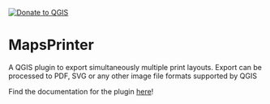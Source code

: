 [![Donate to QGIS](https://img.shields.io/badge/donate%20to-QGIS-green.svg)](http://qgis.org/en/site/getinvolved/donations.html)


# MapsPrinter
A QGIS plugin to export simultaneously multiple print layouts.
Export can be processed to PDF, SVG or any other image file formats supported by QGIS

Find the documentation for the plugin [here](git@github.com:HughKelley/MapsPrinter.git)!
